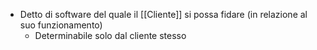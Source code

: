 - Detto di software del quale il [[Cliente]] si possa fidare (in relazione al suo funzionamento)
	- Determinabile solo dal cliente stesso